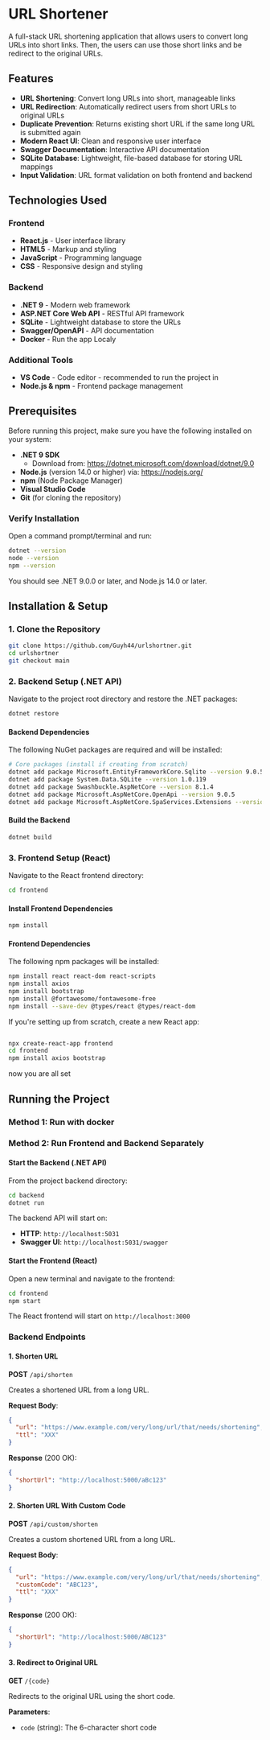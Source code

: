 # URL Shortener

A full-stack URL shortening application that allows users to convert long URLs into short links.
Then, the users can use those short links and be redirect to the original URLs.

## Features

- **URL Shortening**: Convert long URLs into short, manageable links
- **URL Redirection**: Automatically redirect users from short URLs to original URLs
- **Duplicate Prevention**: Returns existing short URL if the same long URL is submitted again
- **Modern React UI**: Clean and responsive user interface
- **Swagger Documentation**: Interactive API documentation
- **SQLite Database**: Lightweight, file-based database for storing URL mappings
- **Input Validation**: URL format validation on both frontend and backend

## Technologies Used

### Frontend
- **React.js** - User interface library
- **HTML5** - Markup and styling
- **JavaScript** - Programming language
- **CSS** - Responsive design and styling

### Backend
- **.NET 9** - Modern web framework
- **ASP.NET Core Web API** - RESTful API framework
- **SQLite** - Lightweight database to store the URLs
- **Swagger/OpenAPI** - API documentation 
- **Docker** - Run the app Localy

### Additional Tools
- **VS Code** - Code editor - recommended to run the project in
- **Node.js & npm** - Frontend package management

## Prerequisites

Before running this project, make sure you have the following installed on your system:

- **.NET 9 SDK**
  - Download from: https://dotnet.microsoft.com/download/dotnet/9.0
- **Node.js** (version 14.0 or higher) via: https://nodejs.org/
- **npm** (Node Package Manager)
- **Visual Studio Code**
- **Git** (for cloning the repository)

### Verify Installation
Open a command prompt/terminal and run:
```bash
dotnet --version
node --version
npm --version
```
You should see .NET 9.0.0 or later, and Node.js 14.0 or later.

## Installation & Setup

### 1. Clone the Repository

```bash
git clone https://github.com/Guyh44/urlshortner.git
cd urlshortner
git checkout main
```

### 2. Backend Setup (.NET API)

Navigate to the project root directory and restore the .NET packages:

```bash
dotnet restore
```

#### Backend Dependencies

The following NuGet packages are required and will be installed:

```bash
# Core packages (install if creating from scratch)
dotnet add package Microsoft.EntityFrameworkCore.Sqlite --version 9.0.5
dotnet add package System.Data.SQLite --version 1.0.119
dotnet add package Swashbuckle.AspNetCore --version 8.1.4
dotnet add package Microsoft.AspNetCore.OpenApi --version 9.0.5
dotnet add package Microsoft.AspNetCore.SpaServices.Extensions --version 9.0.5
```

#### Build the Backend

```bash
dotnet build
```

### 3. Frontend Setup (React)

Navigate to the React frontend directory:

```bash
cd frontend
```

#### Install Frontend Dependencies

```bash
npm install
```

#### Frontend Dependencies

The following npm packages will be installed:

```bash
npm install react react-dom react-scripts
npm install axios
npm install bootstrap
npm install @fortawesome/fontawesome-free
npm install --save-dev @types/react @types/react-dom
```

If you're setting up from scratch, create a new React app:

```bash

npx create-react-app frontend
cd frontend
npm install axios bootstrap
```

now you are all set

## Running the Project

### Method 1: Run with docker



### Method 2: Run Frontend and Backend Separately

#### Start the Backend (.NET API)

From the project backend directory:

```bash
cd backend
dotnet run
```

The backend API will start on:
- **HTTP**: `http://localhost:5031`
- **Swagger UI**: `http://localhost:5031/swagger`

#### Start the Frontend (React)

Open a new terminal and navigate to the frontend:

```bash
cd frontend
npm start
```

The React frontend will start on `http://localhost:3000`


### Backend Endpoints

#### 1. Shorten URL
**POST** `/api/shorten`

Creates a shortened URL from a long URL.

**Request Body**:
```json
{
  "url": "https://www.example.com/very/long/url/that/needs/shortening",
  "ttl": "XXX"
}
```

**Response** (200 OK):
```json
{
  "shortUrl": "http://localhost:5000/aBc123"
}
```

#### 2. Shorten URL With Custom Code
**POST** `/api/custom/shorten`

Creates a custom shortened URL from a long URL.

**Request Body**:
```json
{
  "url": "https://www.example.com/very/long/url/that/needs/shortening",
  "customCode": "ABC123",
  "ttl": "XXX"
}
```

**Response** (200 OK):
```json
{
  "shortUrl": "http://localhost:5000/ABC123"
}
```


#### 3. Redirect to Original URL
**GET** `/{code}`

Redirects to the original URL using the short code.

**Parameters**:
- `code` (string): The 6-character short code
